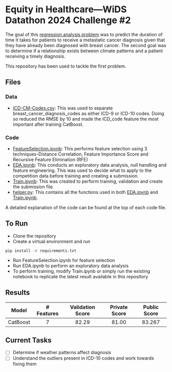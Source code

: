 # Equity in Healthcare—WiDS Datathon 2024 Challenge #2

The goal of this [regression analysis problem](https://www.kaggle.com/competitions/widsdatathon2024-challenge2/overview) was to predict the duration of time it takes for patients to receive a metastatic cancer diagnosis given that they have already been diagnosed with breast cancer. The second goal was to determine if a relationship exists between climate patterns and a patient receiving a timely diagnosis.

This repository has been used to tackle the first problem.

## Files
### Data
- [ICD-CM-Codes.csv](https://github.com/trisha-c-a/Equity-in-Healthcare/blob/main/ICD-CM-Codes.csv): This was used to separate breast_cancer_diagnosis_codes as either ICD-9 or ICD-10 codes. Doing so reduced the RMSE by 10 and made the ICD_code feature the most important after training CatBoost.

### Code
- [FeatureSelection.ipynb](https://github.com/trisha-c-a/Equity-in-Healthcare/blob/main/FeatureSelection.ipynb): This performs feature selection using 3 techniques-Distance Correlation, Feature Importance Score and Recursive Feature Elimination (RFE)
- [EDA.ipynb](https://github.com/trisha-c-a/Equity-in-Healthcare/blob/main/EDA.ipynb): This conducts an exploratory data analysis, null handling and feature engineering. This was used to decide what to apply to the competition data before training and creating a submission.
- [Train.ipynb](https://github.com/trisha-c-a/Equity-in-Healthcare/blob/main/Train.ipynb): This was created to perform training, validation and create the submission file.
- [helper.py](https://github.com/trisha-c-a/Equity-in-Healthcare/blob/main/helper.py): This contains all the functions used in both [EDA.ipynb](https://github.com/trisha-c-a/Equity-in-Healthcare/blob/main/EDA.ipynb) and [Train.ipynb](https://github.com/trisha-c-a/Equity-in-Healthcare/blob/main/Train.ipynb).

A detailed explanation of the code can be found at the top of each code file.

## To Run
- Clone the repository
- Create a virtual environment and run 
```
pip install -r requirements.txt
```
- Run FeatureSelection.ipynb for feature selection
- Run EDA.ipynb to perform an exploratory data analysis
- To perform training, modify Train.ipynb or simply run the existing notebook to replicate the latest result available in this repository

## Results

| **Model** | **# Features** | **Validation Score** | **Private Score** |**Public Score** |
|:------------------:|:-----------------------------:|:--------------------------------------:|:-----------------------------:|:-----------------------------:        |
| CatBoost             | 7                       | 82.29                                | 81.00                       |83.267

## Current Tasks

- [ ] Determine if weather patterns affect diagnosis
- [ ] Understand the outliers present in ICD-10 codes and work towards fixing them